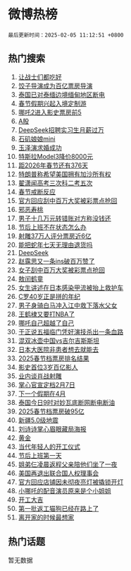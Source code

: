 # 微博热榜

`最后更新时间：2025-02-05 11:12:51 +0800`

## 热门搜索

1. [让战士们都吃好](https://m.weibo.cn/search?containerid=100103type%3D1%26t%3D10%26q%3D%23%E8%AE%A9%E6%88%98%E5%A3%AB%E4%BB%AC%E9%83%BD%E5%90%83%E5%A5%BD%23&stream_entry_id=51&isnewpage=1&extparam=seat%3D1%26filter_type%3Drealtimehot%26cate%3D10103%26pos%3D0%26q%3D%2523%25E8%25AE%25A9%25E6%2588%2598%25E5%25A3%25AB%25E4%25BB%25AC%25E9%2583%25BD%25E5%2590%2583%25E5%25A5%25BD%2523%26dgr%3D0%26stream_entry_id%3D51%26c_type%3D51%26display_time%3D1738725170%26pre_seqid%3D17387251704250115028812)
1. [饺子导演成为百亿票房导演](https://m.weibo.cn/search?containerid=100103type%3D1%26t%3D10%26q%3D%23%E9%A5%BA%E5%AD%90%E5%AF%BC%E6%BC%94%E6%88%90%E4%B8%BA%E7%99%BE%E4%BA%BF%E7%A5%A8%E6%88%BF%E5%AF%BC%E6%BC%94%23&stream_entry_id=31&isnewpage=1&extparam=seat%3D1%26pos%3D0%26q%3D%2523%25E9%25A5%25BA%25E5%25AD%2590%25E5%25AF%25BC%25E6%25BC%2594%25E6%2588%2590%25E4%25B8%25BA%25E7%2599%25BE%25E4%25BA%25BF%25E7%25A5%25A8%25E6%2588%25BF%25E5%25AF%25BC%25E6%25BC%2594%2523%26dgr%3D0%26c_type%3D31%26realpos%3D1%26cate%3D5001%26flag%3D1%26filter_type%3Drealtimehot%26band_rank%3D1%26stream_entry_id%3D31%26lcate%3D5001%26display_time%3D1738725170%26pre_seqid%3D17387251704250115028812)
1. [泰国已对泰缅边境缅甸地区断电](https://m.weibo.cn/search?containerid=100103type%3D1%26t%3D10%26q%3D%23%E6%B3%B0%E5%9B%BD%E5%B7%B2%E5%AF%B9%E6%B3%B0%E7%BC%85%E8%BE%B9%E5%A2%83%E7%BC%85%E7%94%B8%E5%9C%B0%E5%8C%BA%E6%96%AD%E7%94%B5%23&stream_entry_id=31&isnewpage=1&extparam=seat%3D1%26pos%3D1%26q%3D%2523%25E6%25B3%25B0%25E5%259B%25BD%25E5%25B7%25B2%25E5%25AF%25B9%25E6%25B3%25B0%25E7%25BC%2585%25E8%25BE%25B9%25E5%25A2%2583%25E7%25BC%2585%25E7%2594%25B8%25E5%259C%25B0%25E5%258C%25BA%25E6%2596%25AD%25E7%2594%25B5%2523%26dgr%3D0%26c_type%3D31%26realpos%3D2%26cate%3D5001%26flag%3D1%26filter_type%3Drealtimehot%26band_rank%3D2%26stream_entry_id%3D31%26lcate%3D5001%26display_time%3D1738725170%26pre_seqid%3D17387251704250115028812)
1. [春节假期兴起入境定制游](https://m.weibo.cn/search?containerid=100103type%3D1%26t%3D10%26q%3D%23%E6%98%A5%E8%8A%82%E5%81%87%E6%9C%9F%E5%85%B4%E8%B5%B7%E5%85%A5%E5%A2%83%E5%AE%9A%E5%88%B6%E6%B8%B8%23&stream_entry_id=31&isnewpage=1&extparam=seat%3D1%26pos%3D2%26q%3D%2523%25E6%2598%25A5%25E8%258A%2582%25E5%2581%2587%25E6%259C%259F%25E5%2585%25B4%25E8%25B5%25B7%25E5%2585%25A5%25E5%25A2%2583%25E5%25AE%259A%25E5%2588%25B6%25E6%25B8%25B8%2523%26dgr%3D0%26c_type%3D31%26realpos%3D3%26cate%3D5001%26flag%3D0%26filter_type%3Drealtimehot%26band_rank%3D3%26stream_entry_id%3D31%26lcate%3D5001%26display_time%3D1738725170%26pre_seqid%3D17387251704250115028812)
1. [哪吒2进入影史票房前5](https://m.weibo.cn/search?containerid=100103type%3D1%26t%3D10%26q%3D%E5%93%AA%E5%90%922%E8%BF%9B%E5%85%A5%E5%BD%B1%E5%8F%B2%E7%A5%A8%E6%88%BF%E5%89%8D5&stream_entry_id=31&isnewpage=1&extparam=seat%3D1%26pos%3D3%26q%3D%25E5%2593%25AA%25E5%2590%25922%25E8%25BF%259B%25E5%2585%25A5%25E5%25BD%25B1%25E5%258F%25B2%25E7%25A5%25A8%25E6%2588%25BF%25E5%2589%258D5%26dgr%3D0%26c_type%3D31%26realpos%3D4%26cate%3D5001%26flag%3D1%26filter_type%3Drealtimehot%26band_rank%3D4%26stream_entry_id%3D31%26lcate%3D5001%26display_time%3D1738725170%26pre_seqid%3D17387251704250115028812)
1. [A股](https://m.weibo.cn/search?containerid=100103type%3D1%26t%3D10%26q%3DA%E8%82%A1&stream_entry_id=31&isnewpage=1&extparam=seat%3D1%26pos%3D4%26q%3DA%25E8%2582%25A1%26dgr%3D0%26c_type%3D31%26realpos%3D5%26cate%3D5001%26flag%3D1%26filter_type%3Drealtimehot%26band_rank%3D5%26stream_entry_id%3D31%26lcate%3D5001%26display_time%3D1738725170%26pre_seqid%3D17387251704250115028812)
1. [DeepSeek招聘实习生月薪过万](https://m.weibo.cn/search?containerid=100103type%3D1%26t%3D10%26q%3D%23DeepSeek%E6%8B%9B%E8%81%98%E5%AE%9E%E4%B9%A0%E7%94%9F%E6%9C%88%E8%96%AA%E8%BF%87%E4%B8%87%23&stream_entry_id=31&isnewpage=1&extparam=seat%3D1%26pos%3D5%26q%3D%2523DeepSeek%25E6%258B%259B%25E8%2581%2598%25E5%25AE%259E%25E4%25B9%25A0%25E7%2594%259F%25E6%259C%2588%25E8%2596%25AA%25E8%25BF%2587%25E4%25B8%2587%2523%26dgr%3D0%26c_type%3D31%26realpos%3D6%26cate%3D5001%26flag%3D0%26filter_type%3Drealtimehot%26band_rank%3D6%26stream_entry_id%3D31%26lcate%3D5001%26display_time%3D1738725170%26pre_seqid%3D17387251704250115028812)
1. [石矶娘娘mini](https://m.weibo.cn/search?containerid=100103type%3D1%26t%3D10%26q%3D%E7%9F%B3%E7%9F%B6%E5%A8%98%E5%A8%98mini&stream_entry_id=31&isnewpage=1&extparam=seat%3D1%26pos%3D6%26q%3D%25E7%259F%25B3%25E7%259F%25B6%25E5%25A8%2598%25E5%25A8%2598mini%26dgr%3D0%26c_type%3D31%26realpos%3D7%26cate%3D5001%26flag%3D2%26filter_type%3Drealtimehot%26band_rank%3D7%26stream_entry_id%3D31%26lcate%3D5001%26display_time%3D1738725170%26pre_seqid%3D17387251704250115028812)
1. [玉泽演求婚成功](https://m.weibo.cn/search?containerid=100103type%3D1%26t%3D10%26q%3D%23%E7%8E%89%E6%B3%BD%E6%BC%94%E6%B1%82%E5%A9%9A%E6%88%90%E5%8A%9F%23&stream_entry_id=31&isnewpage=1&extparam=seat%3D1%26pos%3D7%26q%3D%2523%25E7%258E%2589%25E6%25B3%25BD%25E6%25BC%2594%25E6%25B1%2582%25E5%25A9%259A%25E6%2588%2590%25E5%258A%259F%2523%26dgr%3D0%26c_type%3D31%26realpos%3D8%26cate%3D5001%26flag%3D2%26filter_type%3Drealtimehot%26band_rank%3D8%26stream_entry_id%3D31%26lcate%3D5001%26display_time%3D1738725170%26pre_seqid%3D17387251704250115028812)
1. [特斯拉Model3降价8000元](https://m.weibo.cn/search?containerid=100103type%3D1%26t%3D10%26q%3D%23%E7%89%B9%E6%96%AF%E6%8B%89Model3%E9%99%8D%E4%BB%B78000%E5%85%83%23&stream_entry_id=31&isnewpage=1&extparam=seat%3D1%26pos%3D8%26q%3D%2523%25E7%2589%25B9%25E6%2596%25AF%25E6%258B%2589Model3%25E9%2599%258D%25E4%25BB%25B78000%25E5%2585%2583%2523%26dgr%3D0%26c_type%3D31%26realpos%3D9%26cate%3D5001%26flag%3D1%26filter_type%3Drealtimehot%26band_rank%3D9%26stream_entry_id%3D31%26lcate%3D5001%26display_time%3D1738725170%26pre_seqid%3D17387251704250115028812)
1. [距2026年春节还有376天](https://m.weibo.cn/search?containerid=100103type%3D1%26t%3D10%26q%3D%23%E8%B7%9D2026%E5%B9%B4%E6%98%A5%E8%8A%82%E8%BF%98%E6%9C%89376%E5%A4%A9%23&stream_entry_id=31&isnewpage=1&extparam=seat%3D1%26pos%3D9%26q%3D%2523%25E8%25B7%259D2026%25E5%25B9%25B4%25E6%2598%25A5%25E8%258A%2582%25E8%25BF%2598%25E6%259C%2589376%25E5%25A4%25A9%2523%26dgr%3D0%26c_type%3D31%26realpos%3D10%26cate%3D5001%26flag%3D1%26filter_type%3Drealtimehot%26band_rank%3D10%26stream_entry_id%3D31%26lcate%3D5001%26display_time%3D1738725170%26pre_seqid%3D17387251704250115028812)
1. [特朗普称希望美国拥有加沙所有权](https://m.weibo.cn/search?containerid=100103type%3D1%26t%3D10%26q%3D%23%E7%89%B9%E6%9C%97%E6%99%AE%E7%A7%B0%E5%B8%8C%E6%9C%9B%E7%BE%8E%E5%9B%BD%E6%8B%A5%E6%9C%89%E5%8A%A0%E6%B2%99%E6%89%80%E6%9C%89%E6%9D%83%23&stream_entry_id=31&isnewpage=1&extparam=seat%3D1%26pos%3D10%26q%3D%2523%25E7%2589%25B9%25E6%259C%2597%25E6%2599%25AE%25E7%25A7%25B0%25E5%25B8%258C%25E6%259C%259B%25E7%25BE%258E%25E5%259B%25BD%25E6%258B%25A5%25E6%259C%2589%25E5%258A%25A0%25E6%25B2%2599%25E6%2589%2580%25E6%259C%2589%25E6%259D%2583%2523%26dgr%3D0%26c_type%3D31%26realpos%3D11%26cate%3D5001%26flag%3D0%26filter_type%3Drealtimehot%26band_rank%3D11%26stream_entry_id%3D31%26lcate%3D5001%26display_time%3D1738725170%26pre_seqid%3D17387251704250115028812)
1. [翟潇闻高考三次科二考五次](https://m.weibo.cn/search?containerid=100103type%3D1%26t%3D10%26q%3D%E7%BF%9F%E6%BD%87%E9%97%BB%E9%AB%98%E8%80%83%E4%B8%89%E6%AC%A1%E7%A7%91%E4%BA%8C%E8%80%83%E4%BA%94%E6%AC%A1&stream_entry_id=31&isnewpage=1&extparam=seat%3D1%26pos%3D11%26q%3D%25E7%25BF%259F%25E6%25BD%2587%25E9%2597%25BB%25E9%25AB%2598%25E8%2580%2583%25E4%25B8%2589%25E6%25AC%25A1%25E7%25A7%2591%25E4%25BA%258C%25E8%2580%2583%25E4%25BA%2594%25E6%25AC%25A1%26dgr%3D0%26c_type%3D31%26realpos%3D12%26cate%3D5001%26flag%3D1%26filter_type%3Drealtimehot%26band_rank%3D12%26stream_entry_id%3D31%26lcate%3D5001%26display_time%3D1738725170%26pre_seqid%3D17387251704250115028812)
1. [春节戒断反应](https://m.weibo.cn/search?containerid=100103type%3D1%26t%3D10%26q%3D%E6%98%A5%E8%8A%82%E6%88%92%E6%96%AD%E5%8F%8D%E5%BA%94&stream_entry_id=31&isnewpage=1&extparam=seat%3D1%26pos%3D12%26q%3D%25E6%2598%25A5%25E8%258A%2582%25E6%2588%2592%25E6%2596%25AD%25E5%258F%258D%25E5%25BA%2594%26dgr%3D0%26c_type%3D31%26realpos%3D13%26cate%3D5001%26flag%3D0%26filter_type%3Drealtimehot%26band_rank%3D13%26stream_entry_id%3D31%26lcate%3D5001%26display_time%3D1738725170%26pre_seqid%3D17387251704250115028812)
1. [官方回应刮中百万大奖被彩票点抢回](https://m.weibo.cn/search?containerid=100103type%3D1%26t%3D10%26q%3D%23%E5%AE%98%E6%96%B9%E5%9B%9E%E5%BA%94%E5%88%AE%E4%B8%AD%E7%99%BE%E4%B8%87%E5%A4%A7%E5%A5%96%E8%A2%AB%E5%BD%A9%E7%A5%A8%E7%82%B9%E6%8A%A2%E5%9B%9E%23&stream_entry_id=31&isnewpage=1&extparam=seat%3D1%26pos%3D13%26q%3D%2523%25E5%25AE%2598%25E6%2596%25B9%25E5%259B%259E%25E5%25BA%2594%25E5%2588%25AE%25E4%25B8%25AD%25E7%2599%25BE%25E4%25B8%2587%25E5%25A4%25A7%25E5%25A5%2596%25E8%25A2%25AB%25E5%25BD%25A9%25E7%25A5%25A8%25E7%2582%25B9%25E6%258A%25A2%25E5%259B%259E%2523%26dgr%3D0%26c_type%3D31%26realpos%3D14%26cate%3D5001%26flag%3D0%26filter_type%3Drealtimehot%26band_rank%3D14%26stream_entry_id%3D31%26lcate%3D5001%26display_time%3D1738725170%26pre_seqid%3D17387251704250115028812)
1. [邪恶寿桃](https://m.weibo.cn/search?containerid=100103type%3D1%26t%3D10%26q%3D%E9%82%AA%E6%81%B6%E5%AF%BF%E6%A1%83&stream_entry_id=31&isnewpage=1&extparam=seat%3D1%26pos%3D14%26q%3D%25E9%2582%25AA%25E6%2581%25B6%25E5%25AF%25BF%25E6%25A1%2583%26dgr%3D0%26c_type%3D31%26realpos%3D15%26cate%3D5001%26flag%3D1%26filter_type%3Drealtimehot%26band_rank%3D15%26stream_entry_id%3D31%26lcate%3D5001%26display_time%3D1738725170%26pre_seqid%3D17387251704250115028812)
1. [男子十几万元转错账对方称没钱还](https://m.weibo.cn/search?containerid=100103type%3D1%26t%3D10%26q%3D%23%E7%94%B7%E5%AD%90%E5%8D%81%E5%87%A0%E4%B8%87%E5%85%83%E8%BD%AC%E9%94%99%E8%B4%A6%E5%AF%B9%E6%96%B9%E7%A7%B0%E6%B2%A1%E9%92%B1%E8%BF%98%23&stream_entry_id=31&isnewpage=1&extparam=seat%3D1%26pos%3D15%26q%3D%2523%25E7%2594%25B7%25E5%25AD%2590%25E5%258D%2581%25E5%2587%25A0%25E4%25B8%2587%25E5%2585%2583%25E8%25BD%25AC%25E9%2594%2599%25E8%25B4%25A6%25E5%25AF%25B9%25E6%2596%25B9%25E7%25A7%25B0%25E6%25B2%25A1%25E9%2592%25B1%25E8%25BF%2598%2523%26dgr%3D0%26c_type%3D31%26realpos%3D16%26cate%3D5001%26flag%3D0%26filter_type%3Drealtimehot%26band_rank%3D16%26stream_entry_id%3D31%26lcate%3D5001%26display_time%3D1738725170%26pre_seqid%3D17387251704250115028812)
1. [节后上班不在状态怎么办](https://m.weibo.cn/search?containerid=100103type%3D1%26t%3D10%26q%3D%23%E8%8A%82%E5%90%8E%E4%B8%8A%E7%8F%AD%E4%B8%8D%E5%9C%A8%E7%8A%B6%E6%80%81%E6%80%8E%E4%B9%88%E5%8A%9E%23&stream_entry_id=31&isnewpage=1&extparam=seat%3D1%26pos%3D16%26q%3D%2523%25E8%258A%2582%25E5%2590%258E%25E4%25B8%258A%25E7%258F%25AD%25E4%25B8%258D%25E5%259C%25A8%25E7%258A%25B6%25E6%2580%2581%25E6%2580%258E%25E4%25B9%2588%25E5%258A%259E%2523%26dgr%3D0%26c_type%3D31%26realpos%3D17%26cate%3D5001%26flag%3D0%26filter_type%3Drealtimehot%26band_rank%3D17%26stream_entry_id%3D31%26lcate%3D5001%26display_time%3D1738725170%26pre_seqid%3D17387251704250115028812)
1. [射雕37万人评分票房近6亿](https://m.weibo.cn/search?containerid=100103type%3D1%26t%3D10%26q%3D%E5%B0%84%E9%9B%9537%E4%B8%87%E4%BA%BA%E8%AF%84%E5%88%86%E7%A5%A8%E6%88%BF%E8%BF%916%E4%BA%BF&stream_entry_id=31&isnewpage=1&extparam=seat%3D1%26pos%3D17%26q%3D%25E5%25B0%2584%25E9%259B%259537%25E4%25B8%2587%25E4%25BA%25BA%25E8%25AF%2584%25E5%2588%2586%25E7%25A5%25A8%25E6%2588%25BF%25E8%25BF%25916%25E4%25BA%25BF%26dgr%3D0%26c_type%3D31%26realpos%3D18%26cate%3D5001%26flag%3D0%26filter_type%3Drealtimehot%26band_rank%3D18%26stream_entry_id%3D31%26lcate%3D5001%26display_time%3D1738725170%26pre_seqid%3D17387251704250115028812)
1. [能把蛇年七天无理由退货吗](https://m.weibo.cn/search?containerid=100103type%3D1%26t%3D10%26q%3D%23%E8%83%BD%E6%8A%8A%E8%9B%87%E5%B9%B4%E4%B8%83%E5%A4%A9%E6%97%A0%E7%90%86%E7%94%B1%E9%80%80%E8%B4%A7%E5%90%97%23&stream_entry_id=31&isnewpage=1&extparam=seat%3D1%26pos%3D18%26q%3D%2523%25E8%2583%25BD%25E6%258A%258A%25E8%259B%2587%25E5%25B9%25B4%25E4%25B8%2583%25E5%25A4%25A9%25E6%2597%25A0%25E7%2590%2586%25E7%2594%25B1%25E9%2580%2580%25E8%25B4%25A7%25E5%2590%2597%2523%26dgr%3D0%26c_type%3D31%26realpos%3D19%26cate%3D5001%26flag%3D1%26filter_type%3Drealtimehot%26band_rank%3D19%26stream_entry_id%3D31%26lcate%3D5001%26display_time%3D1738725170%26pre_seqid%3D17387251704250115028812)
1. [DeepSeek](https://m.weibo.cn/search?containerid=100103type%3D1%26t%3D10%26q%3DDeepSeek&stream_entry_id=31&isnewpage=1&extparam=seat%3D1%26pos%3D19%26q%3DDeepSeek%26dgr%3D0%26c_type%3D31%26realpos%3D20%26cate%3D5001%26flag%3D1%26filter_type%3Drealtimehot%26band_rank%3D20%26stream_entry_id%3D31%26lcate%3D5001%26display_time%3D1738725170%26pre_seqid%3D17387251704250115028812)
1. [赵露思又一条ins破百万赞了](https://m.weibo.cn/search?containerid=100103type%3D1%26t%3D10%26q%3D%23%E8%B5%B5%E9%9C%B2%E6%80%9D%E5%8F%88%E4%B8%80%E6%9D%A1ins%E7%A0%B4%E7%99%BE%E4%B8%87%E8%B5%9E%E4%BA%86%23&stream_entry_id=31&isnewpage=1&extparam=seat%3D1%26pos%3D20%26q%3D%2523%25E8%25B5%25B5%25E9%259C%25B2%25E6%2580%259D%25E5%258F%2588%25E4%25B8%2580%25E6%259D%25A1ins%25E7%25A0%25B4%25E7%2599%25BE%25E4%25B8%2587%25E8%25B5%259E%25E4%25BA%2586%2523%26dgr%3D0%26c_type%3D31%26realpos%3D21%26cate%3D5001%26flag%3D0%26filter_type%3Drealtimehot%26band_rank%3D21%26stream_entry_id%3D31%26lcate%3D5001%26display_time%3D1738725170%26pre_seqid%3D17387251704250115028812)
1. [女子刮中百万大奖被彩票点抢回](https://m.weibo.cn/search?containerid=100103type%3D1%26t%3D10%26q%3D%23%E5%A5%B3%E5%AD%90%E5%88%AE%E4%B8%AD%E7%99%BE%E4%B8%87%E5%A4%A7%E5%A5%96%E8%A2%AB%E5%BD%A9%E7%A5%A8%E7%82%B9%E6%8A%A2%E5%9B%9E%23&stream_entry_id=31&isnewpage=1&extparam=seat%3D1%26pos%3D21%26q%3D%2523%25E5%25A5%25B3%25E5%25AD%2590%25E5%2588%25AE%25E4%25B8%25AD%25E7%2599%25BE%25E4%25B8%2587%25E5%25A4%25A7%25E5%25A5%2596%25E8%25A2%25AB%25E5%25BD%25A9%25E7%25A5%25A8%25E7%2582%25B9%25E6%258A%25A2%25E5%259B%259E%2523%26dgr%3D0%26c_type%3D31%26realpos%3D22%26cate%3D5001%26flag%3D0%26filter_type%3Drealtimehot%26band_rank%3D22%26stream_entry_id%3D31%26lcate%3D5001%26display_time%3D1738725170%26pre_seqid%3D17387251704250115028812)
1. [敖闰鹤童](https://m.weibo.cn/search?containerid=100103type%3D1%26t%3D10%26q%3D%E6%95%96%E9%97%B0%E9%B9%A4%E7%AB%A5&stream_entry_id=31&isnewpage=1&extparam=seat%3D1%26pos%3D22%26q%3D%25E6%2595%2596%25E9%2597%25B0%25E9%25B9%25A4%25E7%25AB%25A5%26dgr%3D0%26c_type%3D31%26realpos%3D23%26cate%3D5001%26flag%3D0%26filter_type%3Drealtimehot%26band_rank%3D23%26stream_entry_id%3D31%26lcate%3D5001%26display_time%3D1738725170%26pre_seqid%3D17387251704250115028812)
1. [女生讲述在日本感染甲流被抬上救护车](https://m.weibo.cn/search?containerid=100103type%3D1%26t%3D10%26q%3D%23%E5%A5%B3%E7%94%9F%E8%AE%B2%E8%BF%B0%E5%9C%A8%E6%97%A5%E6%9C%AC%E6%84%9F%E6%9F%93%E7%94%B2%E6%B5%81%E8%A2%AB%E6%8A%AC%E4%B8%8A%E6%95%91%E6%8A%A4%E8%BD%A6%23&stream_entry_id=31&isnewpage=1&extparam=seat%3D1%26pos%3D23%26q%3D%2523%25E5%25A5%25B3%25E7%2594%259F%25E8%25AE%25B2%25E8%25BF%25B0%25E5%259C%25A8%25E6%2597%25A5%25E6%259C%25AC%25E6%2584%259F%25E6%259F%2593%25E7%2594%25B2%25E6%25B5%2581%25E8%25A2%25AB%25E6%258A%25AC%25E4%25B8%258A%25E6%2595%2591%25E6%258A%25A4%25E8%25BD%25A6%2523%26dgr%3D0%26c_type%3D31%26realpos%3D24%26cate%3D5001%26flag%3D0%26filter_type%3Drealtimehot%26band_rank%3D24%26stream_entry_id%3D31%26lcate%3D5001%26display_time%3D1738725170%26pre_seqid%3D17387251704250115028812)
1. [C罗40岁正是拼的年纪](https://m.weibo.cn/search?containerid=100103type%3D1%26t%3D10%26q%3D%23C%E7%BD%9740%E5%B2%81%E6%AD%A3%E6%98%AF%E6%8B%BC%E7%9A%84%E5%B9%B4%E7%BA%AA%23&stream_entry_id=31&isnewpage=1&extparam=seat%3D1%26pos%3D24%26q%3D%2523C%25E7%25BD%259740%25E5%25B2%2581%25E6%25AD%25A3%25E6%2598%25AF%25E6%258B%25BC%25E7%259A%2584%25E5%25B9%25B4%25E7%25BA%25AA%2523%26dgr%3D0%26c_type%3D31%26realpos%3D25%26cate%3D5001%26flag%3D0%26filter_type%3Drealtimehot%26band_rank%3D25%26stream_entry_id%3D31%26lcate%3D5001%26display_time%3D1738725170%26pre_seqid%3D17387251704250115028812)
1. [男子身骑白马冲入江中救下落水父女](https://m.weibo.cn/search?containerid=100103type%3D1%26t%3D10%26q%3D%23%E7%94%B7%E5%AD%90%E8%BA%AB%E9%AA%91%E7%99%BD%E9%A9%AC%E5%86%B2%E5%85%A5%E6%B1%9F%E4%B8%AD%E6%95%91%E4%B8%8B%E8%90%BD%E6%B0%B4%E7%88%B6%E5%A5%B3%23&stream_entry_id=31&isnewpage=1&extparam=seat%3D1%26pos%3D25%26q%3D%2523%25E7%2594%25B7%25E5%25AD%2590%25E8%25BA%25AB%25E9%25AA%2591%25E7%2599%25BD%25E9%25A9%25AC%25E5%2586%25B2%25E5%2585%25A5%25E6%25B1%259F%25E4%25B8%25AD%25E6%2595%2591%25E4%25B8%258B%25E8%2590%25BD%25E6%25B0%25B4%25E7%2588%25B6%25E5%25A5%25B3%2523%26dgr%3D0%26c_type%3D31%26realpos%3D26%26cate%3D5001%26flag%3D1%26filter_type%3Drealtimehot%26band_rank%3D26%26stream_entry_id%3D31%26lcate%3D5001%26display_time%3D1738725170%26pre_seqid%3D17387251704250115028812)
1. [王鹤棣又要打NBA了](https://m.weibo.cn/search?containerid=100103type%3D1%26t%3D10%26q%3D%23%E7%8E%8B%E9%B9%A4%E6%A3%A3%E5%8F%88%E8%A6%81%E6%89%93NBA%E4%BA%86%23&stream_entry_id=31&isnewpage=1&extparam=seat%3D1%26pos%3D26%26q%3D%2523%25E7%258E%258B%25E9%25B9%25A4%25E6%25A3%25A3%25E5%258F%2588%25E8%25A6%2581%25E6%2589%2593NBA%25E4%25BA%2586%2523%26dgr%3D0%26c_type%3D31%26realpos%3D27%26cate%3D5001%26flag%3D1%26filter_type%3Drealtimehot%26band_rank%3D27%26stream_entry_id%3D31%26lcate%3D5001%26display_time%3D1738725170%26pre_seqid%3D17387251704250115028812)
1. [哪吒自己超越了自己](https://m.weibo.cn/search?containerid=100103type%3D1%26t%3D10%26q%3D%23%E5%93%AA%E5%90%92%E8%87%AA%E5%B7%B1%E8%B6%85%E8%B6%8A%E4%BA%86%E8%87%AA%E5%B7%B1%23&stream_entry_id=31&isnewpage=1&extparam=seat%3D1%26pos%3D27%26q%3D%2523%25E5%2593%25AA%25E5%2590%2592%25E8%2587%25AA%25E5%25B7%25B1%25E8%25B6%2585%25E8%25B6%258A%25E4%25BA%2586%25E8%2587%25AA%25E5%25B7%25B1%2523%26dgr%3D0%26c_type%3D31%26realpos%3D28%26cate%3D5001%26flag%3D1%26filter_type%3Drealtimehot%26band_rank%3D28%26stream_entry_id%3D31%26lcate%3D5001%26display_time%3D1738725170%26pre_seqid%3D17387251704250115028812)
1. [于正说五福临门凭好演技杀出一条血路](https://m.weibo.cn/search?containerid=100103type%3D1%26t%3D10%26q%3D%23%E4%BA%8E%E6%AD%A3%E8%AF%B4%E4%BA%94%E7%A6%8F%E4%B8%B4%E9%97%A8%E5%87%AD%E5%A5%BD%E6%BC%94%E6%8A%80%E6%9D%80%E5%87%BA%E4%B8%80%E6%9D%A1%E8%A1%80%E8%B7%AF%23&stream_entry_id=31&isnewpage=1&extparam=seat%3D1%26pos%3D28%26q%3D%2523%25E4%25BA%258E%25E6%25AD%25A3%25E8%25AF%25B4%25E4%25BA%2594%25E7%25A6%258F%25E4%25B8%25B4%25E9%2597%25A8%25E5%2587%25AD%25E5%25A5%25BD%25E6%25BC%2594%25E6%258A%2580%25E6%259D%2580%25E5%2587%25BA%25E4%25B8%2580%25E6%259D%25A1%25E8%25A1%2580%25E8%25B7%25AF%2523%26dgr%3D0%26c_type%3D31%26realpos%3D29%26cate%3D5001%26flag%3D1%26filter_type%3Drealtimehot%26band_rank%3D29%26stream_entry_id%3D31%26lcate%3D5001%26display_time%3D1738725170%26pre_seqid%3D17387251704250115028812)
1. [混双冰壶中国vs吉尔吉斯斯坦](https://m.weibo.cn/search?containerid=100103type%3D1%26t%3D10%26q%3D%23%E6%B7%B7%E5%8F%8C%E5%86%B0%E5%A3%B6%E4%B8%AD%E5%9B%BDvs%E5%90%89%E5%B0%94%E5%90%89%E6%96%AF%E6%96%AF%E5%9D%A6%23&stream_entry_id=31&isnewpage=1&extparam=seat%3D1%26pos%3D29%26q%3D%2523%25E6%25B7%25B7%25E5%258F%258C%25E5%2586%25B0%25E5%25A3%25B6%25E4%25B8%25AD%25E5%259B%25BDvs%25E5%2590%2589%25E5%25B0%2594%25E5%2590%2589%25E6%2596%25AF%25E6%2596%25AF%25E5%259D%25A6%2523%26dgr%3D0%26c_type%3D31%26realpos%3D30%26cate%3D5001%26flag%3D1%26filter_type%3Drealtimehot%26band_rank%3D30%26stream_entry_id%3D31%26lcate%3D5001%26display_time%3D1738725170%26pre_seqid%3D17387251704250115028812)
1. [日本大医院非患者想去就能去](https://m.weibo.cn/search?containerid=100103type%3D1%26t%3D10%26q%3D%23%E6%97%A5%E6%9C%AC%E5%A4%A7%E5%8C%BB%E9%99%A2%E9%9D%9E%E6%82%A3%E8%80%85%E6%83%B3%E5%8E%BB%E5%B0%B1%E8%83%BD%E5%8E%BB%23&stream_entry_id=31&isnewpage=1&extparam=seat%3D1%26pos%3D30%26q%3D%2523%25E6%2597%25A5%25E6%259C%25AC%25E5%25A4%25A7%25E5%258C%25BB%25E9%2599%25A2%25E9%259D%259E%25E6%2582%25A3%25E8%2580%2585%25E6%2583%25B3%25E5%258E%25BB%25E5%25B0%25B1%25E8%2583%25BD%25E5%258E%25BB%2523%26dgr%3D0%26c_type%3D31%26realpos%3D31%26cate%3D5001%26flag%3D1%26filter_type%3Drealtimehot%26band_rank%3D31%26stream_entry_id%3D31%26lcate%3D5001%26display_time%3D1738725170%26pre_seqid%3D17387251704250115028812)
1. [2025春节档票房排名结果](https://m.weibo.cn/search?containerid=100103type%3D1%26t%3D10%26q%3D%232025%E6%98%A5%E8%8A%82%E6%A1%A3%E7%A5%A8%E6%88%BF%E6%8E%92%E5%90%8D%E7%BB%93%E6%9E%9C%23&stream_entry_id=31&isnewpage=1&extparam=seat%3D1%26pos%3D31%26q%3D%25232025%25E6%2598%25A5%25E8%258A%2582%25E6%25A1%25A3%25E7%25A5%25A8%25E6%2588%25BF%25E6%258E%2592%25E5%2590%258D%25E7%25BB%2593%25E6%259E%259C%2523%26dgr%3D0%26c_type%3D31%26realpos%3D32%26cate%3D5001%26flag%3D1%26filter_type%3Drealtimehot%26band_rank%3D32%26stream_entry_id%3D31%26lcate%3D5001%26display_time%3D1738725170%26pre_seqid%3D17387251704250115028812)
1. [影史首位3岁百亿影人](https://m.weibo.cn/search?containerid=100103type%3D1%26t%3D10%26q%3D%23%E5%BD%B1%E5%8F%B2%E9%A6%96%E4%BD%8D3%E5%B2%81%E7%99%BE%E4%BA%BF%E5%BD%B1%E4%BA%BA%23&stream_entry_id=31&isnewpage=1&extparam=seat%3D1%26pos%3D32%26q%3D%2523%25E5%25BD%25B1%25E5%258F%25B2%25E9%25A6%2596%25E4%25BD%258D3%25E5%25B2%2581%25E7%2599%25BE%25E4%25BA%25BF%25E5%25BD%25B1%25E4%25BA%25BA%2523%26dgr%3D0%26c_type%3D31%26realpos%3D33%26cate%3D5001%26flag%3D0%26filter_type%3Drealtimehot%26band_rank%3D33%26stream_entry_id%3D31%26lcate%3D5001%26display_time%3D1738725170%26pre_seqid%3D17387251704250115028812)
1. [业内谈肖战射雕](https://m.weibo.cn/search?containerid=100103type%3D1%26t%3D10%26q%3D%23%E4%B8%9A%E5%86%85%E8%B0%88%E8%82%96%E6%88%98%E5%B0%84%E9%9B%95%23&stream_entry_id=31&isnewpage=1&extparam=seat%3D1%26pos%3D33%26q%3D%2523%25E4%25B8%259A%25E5%2586%2585%25E8%25B0%2588%25E8%2582%2596%25E6%2588%2598%25E5%25B0%2584%25E9%259B%2595%2523%26dgr%3D0%26c_type%3D31%26realpos%3D34%26cate%3D5001%26flag%3D1%26filter_type%3Drealtimehot%26band_rank%3D34%26stream_entry_id%3D31%26lcate%3D5001%26display_time%3D1738725170%26pre_seqid%3D17387251704250115028812)
1. [掌心官宣定档2月7日](https://m.weibo.cn/search?containerid=100103type%3D1%26t%3D10%26q%3D%23%E6%8E%8C%E5%BF%83%E5%AE%98%E5%AE%A3%E5%AE%9A%E6%A1%A32%E6%9C%887%E6%97%A5%23&stream_entry_id=31&isnewpage=1&extparam=seat%3D1%26pos%3D34%26q%3D%2523%25E6%258E%258C%25E5%25BF%2583%25E5%25AE%2598%25E5%25AE%25A3%25E5%25AE%259A%25E6%25A1%25A32%25E6%259C%25887%25E6%2597%25A5%2523%26dgr%3D0%26c_type%3D31%26realpos%3D35%26cate%3D5001%26flag%3D1%26filter_type%3Drealtimehot%26band_rank%3D35%26stream_entry_id%3D31%26lcate%3D5001%26display_time%3D1738725170%26pre_seqid%3D17387251704250115028812)
1. [下一个假期在4月](https://m.weibo.cn/search?containerid=100103type%3D1%26t%3D10%26q%3D%23%E4%B8%8B%E4%B8%80%E4%B8%AA%E5%81%87%E6%9C%9F%E5%9C%A84%E6%9C%88%23&stream_entry_id=31&isnewpage=1&extparam=seat%3D1%26pos%3D35%26q%3D%2523%25E4%25B8%258B%25E4%25B8%2580%25E4%25B8%25AA%25E5%2581%2587%25E6%259C%259F%25E5%259C%25A84%25E6%259C%2588%2523%26dgr%3D0%26c_type%3D31%26realpos%3D36%26cate%3D5001%26flag%3D0%26filter_type%3Drealtimehot%26band_rank%3D36%26stream_entry_id%3D31%26lcate%3D5001%26display_time%3D1738725170%26pre_seqid%3D17387251704250115028812)
1. [泰国今日9时对妙瓦底断网断电断油](https://m.weibo.cn/search?containerid=100103type%3D1%26t%3D10%26q%3D%23%E6%B3%B0%E5%9B%BD%E4%BB%8A%E6%97%A59%E6%97%B6%E5%AF%B9%E5%A6%99%E7%93%A6%E5%BA%95%E6%96%AD%E7%BD%91%E6%96%AD%E7%94%B5%E6%96%AD%E6%B2%B9%23&stream_entry_id=31&isnewpage=1&extparam=seat%3D1%26pos%3D36%26q%3D%2523%25E6%25B3%25B0%25E5%259B%25BD%25E4%25BB%258A%25E6%2597%25A59%25E6%2597%25B6%25E5%25AF%25B9%25E5%25A6%2599%25E7%2593%25A6%25E5%25BA%2595%25E6%2596%25AD%25E7%25BD%2591%25E6%2596%25AD%25E7%2594%25B5%25E6%2596%25AD%25E6%25B2%25B9%2523%26dgr%3D0%26c_type%3D31%26realpos%3D37%26cate%3D5001%26flag%3D1%26filter_type%3Drealtimehot%26band_rank%3D37%26stream_entry_id%3D31%26lcate%3D5001%26display_time%3D1738725170%26pre_seqid%3D17387251704250115028812)
1. [2025春节档票房破95亿](https://m.weibo.cn/search?containerid=100103type%3D1%26t%3D10%26q%3D2025%E6%98%A5%E8%8A%82%E6%A1%A3%E7%A5%A8%E6%88%BF%E7%A0%B495%E4%BA%BF&stream_entry_id=31&isnewpage=1&extparam=seat%3D1%26pos%3D37%26q%3D2025%25E6%2598%25A5%25E8%258A%2582%25E6%25A1%25A3%25E7%25A5%25A8%25E6%2588%25BF%25E7%25A0%25B495%25E4%25BA%25BF%26dgr%3D0%26c_type%3D31%26realpos%3D38%26cate%3D5001%26flag%3D1%26filter_type%3Drealtimehot%26band_rank%3D38%26stream_entry_id%3D31%26lcate%3D5001%26display_time%3D1738725170%26pre_seqid%3D17387251704250115028812)
1. [新疆5.0级地震](https://m.weibo.cn/search?containerid=100103type%3D1%26t%3D10%26q%3D%23%E6%96%B0%E7%96%865.0%E7%BA%A7%E5%9C%B0%E9%9C%87%23&stream_entry_id=31&isnewpage=1&extparam=seat%3D1%26pos%3D38%26q%3D%2523%25E6%2596%25B0%25E7%2596%25865.0%25E7%25BA%25A7%25E5%259C%25B0%25E9%259C%2587%2523%26dgr%3D0%26c_type%3D31%26realpos%3D39%26cate%3D5001%26flag%3D0%26filter_type%3Drealtimehot%26band_rank%3D39%26stream_entry_id%3D31%26lcate%3D5001%26display_time%3D1738725170%26pre_seqid%3D17387251704250115028812)
1. [刘诗诗掌心眉眼藏局海报](https://m.weibo.cn/search?containerid=100103type%3D1%26t%3D10%26q%3D%23%E5%88%98%E8%AF%97%E8%AF%97%E6%8E%8C%E5%BF%83%E7%9C%89%E7%9C%BC%E8%97%8F%E5%B1%80%E6%B5%B7%E6%8A%A5%23&stream_entry_id=31&isnewpage=1&extparam=seat%3D1%26pos%3D39%26q%3D%2523%25E5%2588%2598%25E8%25AF%2597%25E8%25AF%2597%25E6%258E%258C%25E5%25BF%2583%25E7%259C%2589%25E7%259C%25BC%25E8%2597%258F%25E5%25B1%2580%25E6%25B5%25B7%25E6%258A%25A5%2523%26dgr%3D0%26c_type%3D31%26realpos%3D40%26cate%3D5001%26flag%3D1%26filter_type%3Drealtimehot%26band_rank%3D40%26stream_entry_id%3D31%26lcate%3D5001%26display_time%3D1738725170%26pre_seqid%3D17387251704250115028812)
1. [黄金](https://m.weibo.cn/search?containerid=100103type%3D1%26t%3D10%26q%3D%E9%BB%84%E9%87%91&stream_entry_id=31&isnewpage=1&extparam=seat%3D1%26pos%3D40%26q%3D%25E9%25BB%2584%25E9%2587%2591%26dgr%3D0%26c_type%3D31%26realpos%3D41%26cate%3D5001%26flag%3D1%26filter_type%3Drealtimehot%26band_rank%3D41%26stream_entry_id%3D31%26lcate%3D5001%26display_time%3D1738725170%26pre_seqid%3D17387251704250115028812)
1. [当代年轻人的开工仪式](https://m.weibo.cn/search?containerid=100103type%3D1%26t%3D10%26q%3D%23%E5%BD%93%E4%BB%A3%E5%B9%B4%E8%BD%BB%E4%BA%BA%E7%9A%84%E5%BC%80%E5%B7%A5%E4%BB%AA%E5%BC%8F%23&stream_entry_id=31&isnewpage=1&extparam=seat%3D1%26pos%3D41%26q%3D%2523%25E5%25BD%2593%25E4%25BB%25A3%25E5%25B9%25B4%25E8%25BD%25BB%25E4%25BA%25BA%25E7%259A%2584%25E5%25BC%2580%25E5%25B7%25A5%25E4%25BB%25AA%25E5%25BC%258F%2523%26filter_type%3Drealtimehot%26c_type%3D31%26dgr%3D0%26realpos%3D42%26cate%3D5001%26flag%3D1%26band_rank%3D42%26adid%3D274946%26stream_entry_id%3D31%26lcate%3D5001%26display_time%3D1738725170%26pre_seqid%3D17387251704250115028812)
1. [节后上班第一天](https://m.weibo.cn/search?containerid=100103type%3D1%26t%3D10%26q%3D%23%E8%8A%82%E5%90%8E%E4%B8%8A%E7%8F%AD%E7%AC%AC%E4%B8%80%E5%A4%A9%23&stream_entry_id=31&isnewpage=1&extparam=seat%3D1%26pos%3D42%26q%3D%2523%25E8%258A%2582%25E5%2590%258E%25E4%25B8%258A%25E7%258F%25AD%25E7%25AC%25AC%25E4%25B8%2580%25E5%25A4%25A9%2523%26dgr%3D0%26c_type%3D31%26realpos%3D43%26cate%3D5001%26flag%3D0%26filter_type%3Drealtimehot%26band_rank%3D43%26stream_entry_id%3D31%26lcate%3D5001%26display_time%3D1738725170%26pre_seqid%3D17387251704250115028812)
1. [姐弟仨凌晨返程父亲陪他们坐了一夜](https://m.weibo.cn/search?containerid=100103type%3D1%26t%3D10%26q%3D%23%E5%A7%90%E5%BC%9F%E4%BB%A8%E5%87%8C%E6%99%A8%E8%BF%94%E7%A8%8B%E7%88%B6%E4%BA%B2%E9%99%AA%E4%BB%96%E4%BB%AC%E5%9D%90%E4%BA%86%E4%B8%80%E5%A4%9C%23&stream_entry_id=31&isnewpage=1&extparam=seat%3D1%26pos%3D43%26q%3D%2523%25E5%25A7%2590%25E5%25BC%259F%25E4%25BB%25A8%25E5%2587%258C%25E6%2599%25A8%25E8%25BF%2594%25E7%25A8%258B%25E7%2588%25B6%25E4%25BA%25B2%25E9%2599%25AA%25E4%25BB%2596%25E4%25BB%25AC%25E5%259D%2590%25E4%25BA%2586%25E4%25B8%2580%25E5%25A4%259C%2523%26dgr%3D0%26c_type%3D31%26realpos%3D44%26cate%3D5001%26flag%3D0%26filter_type%3Drealtimehot%26band_rank%3D44%26stream_entry_id%3D31%26lcate%3D5001%26display_time%3D1738725170%26pre_seqid%3D17387251704250115028812)
1. [美国再退出联合国人权理事会](https://m.weibo.cn/search?containerid=100103type%3D1%26t%3D10%26q%3D%23%E7%BE%8E%E5%9B%BD%E5%86%8D%E9%80%80%E5%87%BA%E8%81%94%E5%90%88%E5%9B%BD%E4%BA%BA%E6%9D%83%E7%90%86%E4%BA%8B%E4%BC%9A%23&stream_entry_id=31&isnewpage=1&extparam=seat%3D1%26pos%3D44%26q%3D%2523%25E7%25BE%258E%25E5%259B%25BD%25E5%2586%258D%25E9%2580%2580%25E5%2587%25BA%25E8%2581%2594%25E5%2590%2588%25E5%259B%25BD%25E4%25BA%25BA%25E6%259D%2583%25E7%2590%2586%25E4%25BA%258B%25E4%25BC%259A%2523%26dgr%3D0%26c_type%3D31%26realpos%3D45%26cate%3D5001%26flag%3D1%26filter_type%3Drealtimehot%26band_rank%3D45%26stream_entry_id%3D31%26lcate%3D5001%26display_time%3D1738725170%26pre_seqid%3D17387251704250115028812)
1. [官方回应店铺因未彻夜亮灯被撬锁开灯](https://m.weibo.cn/search?containerid=100103type%3D1%26t%3D10%26q%3D%23%E5%AE%98%E6%96%B9%E5%9B%9E%E5%BA%94%E5%BA%97%E9%93%BA%E5%9B%A0%E6%9C%AA%E5%BD%BB%E5%A4%9C%E4%BA%AE%E7%81%AF%E8%A2%AB%E6%92%AC%E9%94%81%E5%BC%80%E7%81%AF%23&stream_entry_id=31&isnewpage=1&extparam=seat%3D1%26pos%3D45%26q%3D%2523%25E5%25AE%2598%25E6%2596%25B9%25E5%259B%259E%25E5%25BA%2594%25E5%25BA%2597%25E9%2593%25BA%25E5%259B%25A0%25E6%259C%25AA%25E5%25BD%25BB%25E5%25A4%259C%25E4%25BA%25AE%25E7%2581%25AF%25E8%25A2%25AB%25E6%2592%25AC%25E9%2594%2581%25E5%25BC%2580%25E7%2581%25AF%2523%26dgr%3D0%26c_type%3D31%26realpos%3D46%26cate%3D5001%26flag%3D0%26filter_type%3Drealtimehot%26band_rank%3D46%26stream_entry_id%3D31%26lcate%3D5001%26display_time%3D1738725170%26pre_seqid%3D17387251704250115028812)
1. [小哪吒的配音演员原来是个小姐姐](https://m.weibo.cn/search?containerid=100103type%3D1%26t%3D10%26q%3D%23%E5%B0%8F%E5%93%AA%E5%90%92%E7%9A%84%E9%85%8D%E9%9F%B3%E6%BC%94%E5%91%98%E5%8E%9F%E6%9D%A5%E6%98%AF%E4%B8%AA%E5%B0%8F%E5%A7%90%E5%A7%90%23&stream_entry_id=31&isnewpage=1&extparam=seat%3D1%26pos%3D46%26q%3D%2523%25E5%25B0%258F%25E5%2593%25AA%25E5%2590%2592%25E7%259A%2584%25E9%2585%258D%25E9%259F%25B3%25E6%25BC%2594%25E5%2591%2598%25E5%258E%259F%25E6%259D%25A5%25E6%2598%25AF%25E4%25B8%25AA%25E5%25B0%258F%25E5%25A7%2590%25E5%25A7%2590%2523%26dgr%3D0%26c_type%3D31%26realpos%3D47%26cate%3D5001%26flag%3D1%26filter_type%3Drealtimehot%26band_rank%3D47%26stream_entry_id%3D31%26lcate%3D5001%26display_time%3D1738725170%26pre_seqid%3D17387251704250115028812)
1. [开工大吉](https://m.weibo.cn/search?containerid=100103type%3D1%26t%3D10%26q%3D%E5%BC%80%E5%B7%A5%E5%A4%A7%E5%90%89&stream_entry_id=31&isnewpage=1&extparam=seat%3D1%26pos%3D47%26q%3D%25E5%25BC%2580%25E5%25B7%25A5%25E5%25A4%25A7%25E5%2590%2589%26dgr%3D0%26c_type%3D31%26realpos%3D48%26cate%3D5001%26flag%3D0%26filter_type%3Drealtimehot%26band_rank%3D48%26stream_entry_id%3D31%26lcate%3D5001%26display_time%3D1738725170%26pre_seqid%3D17387251704250115028812)
1. [第一批返工猫狗已经在路上了](https://m.weibo.cn/search?containerid=100103type%3D1%26t%3D10%26q%3D%23%E7%AC%AC%E4%B8%80%E6%89%B9%E8%BF%94%E5%B7%A5%E7%8C%AB%E7%8B%97%E5%B7%B2%E7%BB%8F%E5%9C%A8%E8%B7%AF%E4%B8%8A%E4%BA%86%23&stream_entry_id=31&isnewpage=1&extparam=seat%3D1%26pos%3D48%26q%3D%2523%25E7%25AC%25AC%25E4%25B8%2580%25E6%2589%25B9%25E8%25BF%2594%25E5%25B7%25A5%25E7%258C%25AB%25E7%258B%2597%25E5%25B7%25B2%25E7%25BB%258F%25E5%259C%25A8%25E8%25B7%25AF%25E4%25B8%258A%25E4%25BA%2586%2523%26dgr%3D0%26c_type%3D31%26realpos%3D49%26cate%3D5001%26flag%3D1%26filter_type%3Drealtimehot%26band_rank%3D49%26stream_entry_id%3D31%26lcate%3D5001%26display_time%3D1738725170%26pre_seqid%3D17387251704250115028812)
1. [离开家的时候最想家](https://m.weibo.cn/search?containerid=100103type%3D1%26t%3D10%26q%3D%23%E7%A6%BB%E5%BC%80%E5%AE%B6%E7%9A%84%E6%97%B6%E5%80%99%E6%9C%80%E6%83%B3%E5%AE%B6%23&stream_entry_id=31&isnewpage=1&extparam=seat%3D1%26pos%3D49%26q%3D%2523%25E7%25A6%25BB%25E5%25BC%2580%25E5%25AE%25B6%25E7%259A%2584%25E6%2597%25B6%25E5%2580%2599%25E6%259C%2580%25E6%2583%25B3%25E5%25AE%25B6%2523%26filter_type%3Drealtimehot%26c_type%3D31%26dgr%3D0%26realpos%3D50%26cate%3D5001%26flag%3D1%26band_rank%3D50%26adid%3D275348%26stream_entry_id%3D31%26lcate%3D5001%26display_time%3D1738725170%26pre_seqid%3D17387251704250115028812)

## 热门话题

暂无数据
